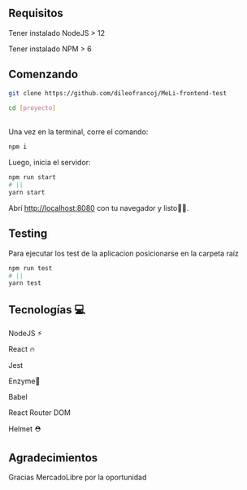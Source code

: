 ## Requisitos

<p>Tener instalado NodeJS > 12</p>
<p>Tener instalado NPM > 6</p>

## Comenzando

```bash
git clone https://github.com/dileofrancoj/MeLi-frontend-test

cd [proyecto]
```

<br>
Una vez en la terminal, corre el comando:

```bash
npm i
```

Luego, inicia el servidor:

```bash
npm run start
# ||
yarn start
```

Abrí [http://localhost:8080](http://localhost:8080) con tu navegador y listo🧘‍♂️.

## Testing

<p>Para ejecutar los test de la aplicacion posicionarse en la carpeta raíz </p>

```bash
npm run test
# ||
yarn test
```

## Tecnologías 💻

<p>NodeJS ⚡︎</p>
<p>React 🔥</p>
<p>Jest</p>
<p>Enzyme🦠</p>
<p>Babel</p>
<p>React Router DOM </p>
<p>Helmet ⛑</p>

## Agradecimientos

<p>Gracias MercadoLibre por la oportunidad</p>
